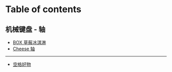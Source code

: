 # Table of contents

## 机械键盘 - 轴 <a href="#keyboard-switches" id="keyboard-switches"></a>

* [BOX 草莓冰淇淋](README.md)
* [Cheese 轴](keyboard-switches/cheese-zhou.md)

***

* [空格好物](kong-ge-hao-wu.md)
